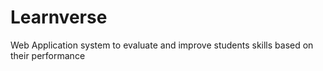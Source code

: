 # Learnverse
Web Application system to evaluate and improve students skills based on their performance

